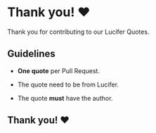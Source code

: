 # Thank you! ❤️

Thank you for contributing to our Lucifer Quotes.

## Guidelines

- **One quote** per Pull Request.
  
- The quote need to be from Lucifer.

- The quote **must** have the author.

## Thank you! ❤️